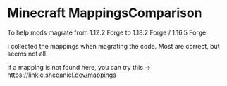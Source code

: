 # Minecraft MappingsComparison

To help mods magrate from 1.12.2 Forge to 1.18.2 Forge / 1.16.5 Forge.

I collected the mappings when magrating the code.
Most are correct, but seems not all.

If a mapping is not found here, you can try this → https://linkie.shedaniel.dev/mappings
